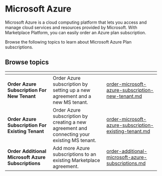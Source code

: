 # Microsoft Azure

Microsoft Azure is a cloud computing platform that lets you access and manage cloud services and resources provided by Microsoft. With Marketplace Platform, you can easily order an Azure plan subscription.

Browse the following topics to learn about Microsoft Azure Plan subscriptions.

## Browse topics

<table data-card-size="large" data-view="cards"><thead><tr><th></th><th></th><th data-hidden data-card-target data-type="content-ref"></th></tr></thead><tbody><tr><td><strong>Order Azure Subscription For New Tenant</strong></td><td>Order Azure subscription by setting up a new agreement and a new MS tenant.</td><td><a href="../order-microsoft-azure-subscription-new-tenant.md">order-microsoft-azure-subscription-new-tenant.md</a></td></tr><tr><td><strong>Order Azure Subscription For Existing Tenant</strong></td><td>Order Azure subscription by creating a new agreement and connecting your existing MS tenant.</td><td><a href="../order-microsoft-azure-subscription-existing-tenant.md">order-microsoft-azure-subscription-existing-tenant.md</a></td></tr><tr><td><strong>Order Additional Microsoft Azure Subscriptions</strong></td><td>Add more Azure subscriptions to an existing Marketplace agreement.</td><td><a href="../order-additional-microsoft-azure-subscriptions.md">order-additional-microsoft-azure-subscriptions.md</a></td></tr></tbody></table>
